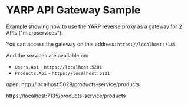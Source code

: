 # YARP API Gateway Sample

Example showing how to use the YARP reverse proxy as a gateway for 2 APIs ("microservices").

You can access the gateway on this address: `https://localhost:7135`

And the services are available on:
- `Users.Api` - `https://localhost:5201`
- `Products.Api` - `https://localhost:5101`


open:
http://localhost:5029/products-service/products

https://localhost:7135/products-service/products